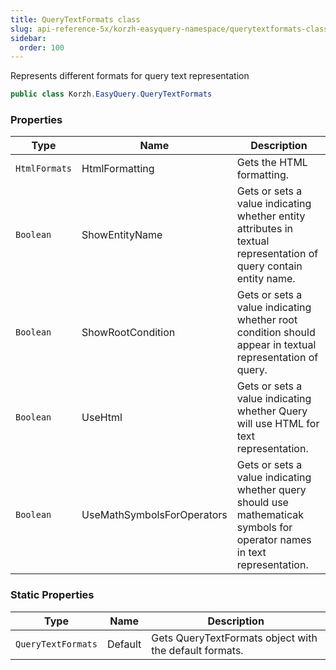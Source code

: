 ```yaml
---
title: QueryTextFormats class
slug: api-reference-5x/korzh-easyquery-namespace/querytextformats-class
sidebar:
  order: 100
---
```


Represents different formats for query text representation
```csharp
public class Korzh.EasyQuery.QueryTextFormats

```

### Properties

| Type | Name | Description | 
| --- | --- | --- | 
| `HtmlFormats` | HtmlFormatting | Gets the HTML formatting. | 
| `Boolean` | ShowEntityName | Gets or sets a value indicating whether entity attributes in textual representation of query contain entity name. | 
| `Boolean` | ShowRootCondition | Gets or sets a value indicating whether root condition should appear in textual representation of query. | 
| `Boolean` | UseHtml | Gets or sets a value indicating whether Query will use HTML for text representation. | 
| `Boolean` | UseMathSymbolsForOperators | Gets or sets a value indicating whether query should use mathematicak symbols for operator names in text representation. | 


### Static Properties

| Type | Name | Description | 
| --- | --- | --- | 
| `QueryTextFormats` | Default | Gets QueryTextFormats object with the default formats. |
